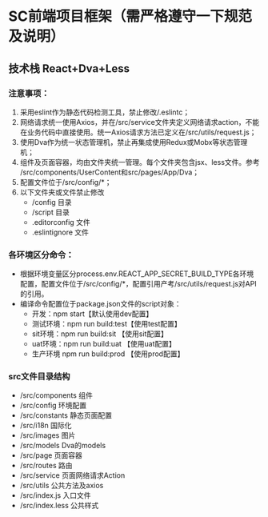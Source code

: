 # SC前端项目框架（需严格遵守一下规范及说明）
## 技术栈 React+Dva+Less
### 注意事项：
1. 采用eslint作为静态代码检测工具，禁止修改/.eslintc；
2. 网络请求统一使用Axios，并在/src/service文件夹定义网络请求action，不能在业务代码中直接使用。统一Axios请求方法已定义在/src/utils/request.js；
3. 使用Dva作为统一状态管理机，禁止再集成使用Redux或Mobx等状态管理机；
4. 组件及页面容器，均由文件夹统一管理。每个文件夹包含jsx、less文件。参考 /src/components/UserContent和src/pages/App/Dva；
5. 配置文件位于/src/config/*；
6. 以下文件夹或文件禁止修改
   * /config 目录
   * /script 目录
   * .editorconfig 文件
   * .eslintignore 文件

### 各环境区分命令：
+ 根据环境变量区分process.env.REACT_APP_SECRET_BUILD_TYPE各环境配置，配置文件位于/src/config/*，配置引用产考/src/utils/request.js对API的引用。
+ 编译命令配置位于package.json文件的script对象：
  * 开发：npm start【默认使用dev配置】
  * 测试环境：npm run build:test【使用test配置】
  * sit环境：npm run build:sit 【使用sit配置】
  * uat环境：npm run build:uat 【使用uat配置】
  * 生产环境 npm run build:prod 【使用prod配置】

### src文件目录结构
+ /src/components 组件
+ /src/config 环境配置
+ /src/constants 静态页面配置
+ /src/i18n 国际化
+ /src/images 图片
+ /src/models Dva的models
+ /src/page 页面容器
+ /src/routes 路由
+ /src/service 页面网络请求Action
+ /src/utils 公共方法及axios
+ /src/index.js 入口文件
+ /src/index.less 公共样式



